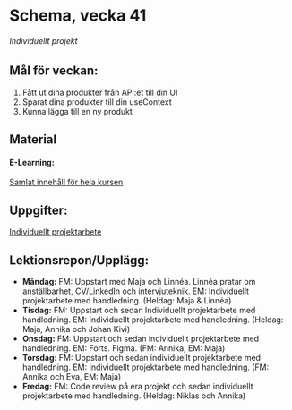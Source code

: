 # Schema, vecka 41

###### Individuellt projekt

## Mål för veckan:
1. Fått ut dina produkter från API:et till din UI
2. Sparat dina produkter till din useContext
3. Kunna lägga till en ny produkt

## Material
#### E-Learning:
[Samlat innehåll för hela kursen](https://github.com/Lexicon-Frontend-2024/e-learning-material)

## Uppgifter:
[Individuellt projektarbete](https://github.com/Lexicon-Frontend-2024/Individuellt-projekt-examinerande)

## Lektionsrepon/Upplägg:
* **Måndag:** FM: Uppstart med Maja och Linnéa. Linnéa pratar om anställbarhet, CV/LinkedIn och intervjuteknik. EM: Individuellt projektarbete med handledning. (Heldag: Maja & Linnéa)
* **Tisdag:** FM: Uppstart och sedan Individuellt projektarbete med handledning. EM: Individuellt projektarbete med handledning. (Heldag: Maja, Annika och Johan Kivi)
* **Onsdag:** FM: Uppstart och sedan individuellt projektarbete med handledning. EM: Forts. Figma. (FM: Annika, EM: Maja)
* **Torsdag:** FM: Uppstart och sedan individuellt projektarbete med handledning. EM: Individuellt projektarbete med handledning. (FM: Annika och Eva, EM: Maja)
* **Fredag:** FM: Code review på era projekt och sedan individuellt projektarbete med handledning. (Heldag: Niklas och Annika)
